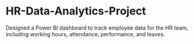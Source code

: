 # HR-Data-Analytics-Project
Designed a Power BI dashboard to track employee data for the HR team, including working hours, attendance, performance, and leaves. 
